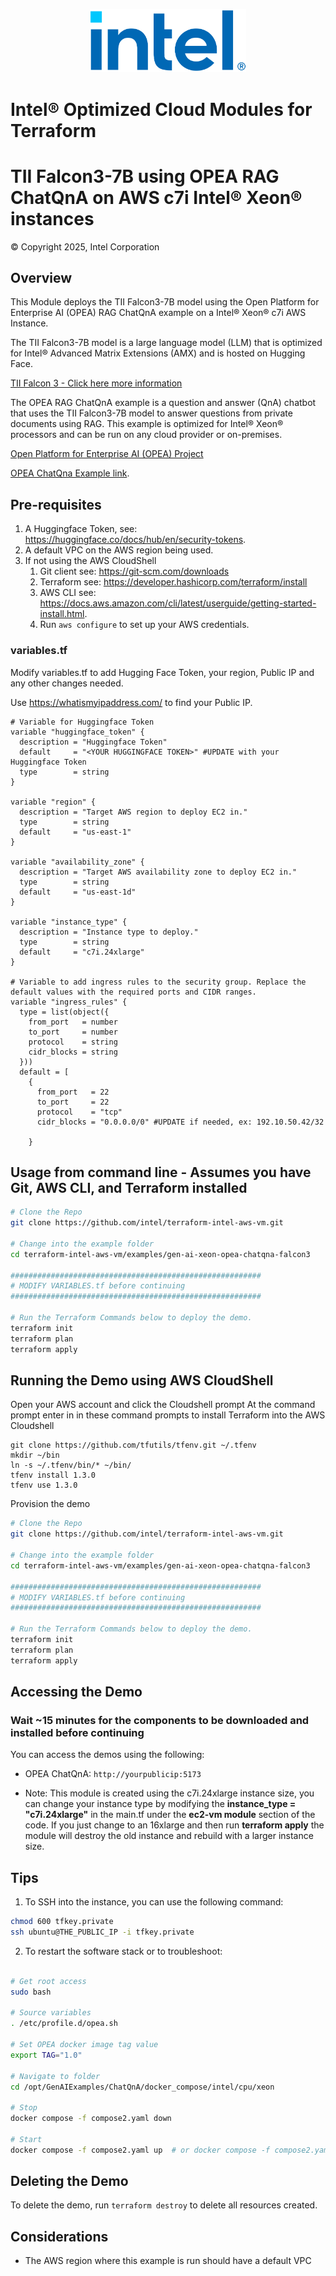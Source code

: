 <p align="center">
  <img src="https://github.com/intel/terraform-intel-aws-vm/blob/main/images/logo-classicblue-800px.png?raw=true" alt="Intel Logo" width="250"/>
</p>

# Intel® Optimized Cloud Modules for Terraform

# TII Falcon3-7B using OPEA RAG ChatQnA on AWS c7i Intel® Xeon® instances

© Copyright 2025, Intel Corporation

## Overview

This Module deploys the TII Falcon3-7B model using the Open Platform for Enterprise AI (OPEA) RAG ChatQnA example on a Intel® Xeon® c7i AWS Instance.

The TII Falcon3-7B model is a large language model (LLM) that is optimized for Intel® Advanced Matrix Extensions (AMX) and is hosted on Hugging Face.

[TII Falcon 3 - Click here more information](https://www.tii.ae/news/falcon-3-uaes-technology-innovation-institute-launches-worlds-most-powerful-small-ai-models)

The OPEA RAG ChatQnA example is a question and answer (QnA) chatbot that uses the TII Falcon3-7B model to answer questions from private documents using RAG. This example is optimized for Intel® Xeon® processors and can be run on any cloud provider or on-premises.

[Open Platform for Enterprise AI (OPEA) Project](https://opea.dev/)

[OPEA ChatQna Example link](https://github.com/opea-project/GenAIExamples/tree/main/ChatQnA).



## Pre-requisites

1. A Huggingface Token, see: <https://huggingface.co/docs/hub/en/security-tokens>.
2. A default VPC on the AWS region being used.
3. If not using the AWS CloudShell
   1. Git client see: https://git-scm.com/downloads
   2. Terraform see: https://developer.hashicorp.com/terraform/install
   3. AWS CLI see: https://docs.aws.amazon.com/cli/latest/userguide/getting-started-install.html. 
   4. Run `aws configure` to set up your AWS credentials.

### variables.tf

Modify variables.tf to add Hugging Face Token, your region, Public IP and any other changes needed.

Use https://whatismyipaddress.com/ to find your Public IP.

```hcl
# Variable for Huggingface Token
variable "huggingface_token" {
  description = "Huggingface Token"
  default     = "<YOUR HUGGINGFACE TOKEN>" #UPDATE with your Huggingface Token
  type        = string
}

variable "region" {
  description = "Target AWS region to deploy EC2 in."
  type        = string
  default     = "us-east-1"
}

variable "availability_zone" {
  description = "Target AWS availability zone to deploy EC2 in."
  type        = string
  default     = "us-east-1d"
}

variable "instance_type" {
  description = "Instance type to deploy."
  type        = string
  default     = "c7i.24xlarge"
}

# Variable to add ingress rules to the security group. Replace the default values with the required ports and CIDR ranges.
variable "ingress_rules" {
  type = list(object({
    from_port   = number
    to_port     = number
    protocol    = string
    cidr_blocks = string
  }))
  default = [
    {
      from_port   = 22
      to_port     = 22
      protocol    = "tcp"
      cidr_blocks = "0.0.0.0/0" #UPDATE if needed, ex: 192.10.50.42/32

    }
```

## Usage from command line - Assumes you have Git, AWS CLI, and Terraform installed

```bash
# Clone the Repo
git clone https://github.com/intel/terraform-intel-aws-vm.git

# Change into the example folder
cd terraform-intel-aws-vm/examples/gen-ai-xeon-opea-chatqna-falcon3

########################################################
# MODIFY VARIABLES.tf before continuing 
########################################################

# Run the Terraform Commands below to deploy the demo.
terraform init
terraform plan
terraform apply
```

## Running the Demo using AWS CloudShell

Open your AWS account and click the Cloudshell prompt
At the command prompt enter in in these command prompts to install Terraform into the AWS Cloudshell

```Shell
git clone https://github.com/tfutils/tfenv.git ~/.tfenv
mkdir ~/bin
ln -s ~/.tfenv/bin/* ~/bin/
tfenv install 1.3.0
tfenv use 1.3.0
```

Provision the demo

```bash
# Clone the Repo
git clone https://github.com/intel/terraform-intel-aws-vm.git

# Change into the example folder
cd terraform-intel-aws-vm/examples/gen-ai-xeon-opea-chatqna-falcon3

########################################################
# MODIFY VARIABLES.tf before continuing 
########################################################

# Run the Terraform Commands below to deploy the demo.
terraform init
terraform plan
terraform apply
```

## Accessing the Demo

### Wait ~15 minutes for the components to be downloaded and installed before continuing

You can access the demos using the following:

- OPEA ChatQnA: `http://yourpublicip:5173`

- Note: This module is created using the c7i.24xlarge instance size, you can change your instance type by modifying the **instance_type = "c7i.24xlarge"** in the main.tf under the **ec2-vm module** section of the code. If you just change to an 16xlarge and then run **terraform apply** the module will destroy the old instance and rebuild with a larger instance size.

## Tips

1. To SSH into the instance, you can use the following command:

```bash
chmod 600 tfkey.private
ssh ubuntu@THE_PUBLIC_IP -i tfkey.private
```

2. To restart the software stack or to troubleshoot:

```bash

# Get root access
sudo bash

# Source variables
. /etc/profile.d/opea.sh

# Set OPEA docker image tag value
export TAG="1.0"

# Navigate to folder
cd /opt/GenAIExamples/ChatQnA/docker_compose/intel/cpu/xeon

# Stop 
docker compose -f compose2.yaml down

# Start
docker compose -f compose2.yaml up  # or docker compose -f compose2.yaml up -d
```

## Deleting the Demo

To delete the demo, run `terraform destroy` to delete all resources created.

## Considerations

- The AWS region where this example is run should have a default VPC
